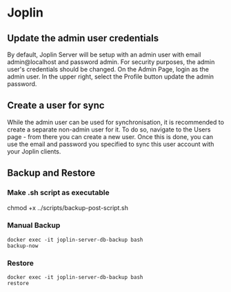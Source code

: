 # Joplin

## Update the admin user credentials

By default, Joplin Server will be setup with an admin user with email admin@localhost and password admin.
For security purposes, the admin user's credentials should be changed.
On the Admin Page, login as the admin user. In the upper right, select the Profile button update the admin password.

## Create a user for sync

While the admin user can be used for synchronisation, it is recommended to create a separate non-admin user for it.
To do so, navigate to the Users page - from there you can create a new user.
Once this is done, you can use the email and password you specified to sync this user account with your Joplin clients.

## Backup and Restore

### Make .sh script as executable

chmod +x ../scripts/backup-post-script.sh

### Manual Backup

<!-- https://github.com/tiredofit/docker-db-backup -->

```
docker exec -it joplin-server-db-backup bash
backup-now
```

### Restore

```
docker exec -it joplin-server-db-backup bash
restore
```
